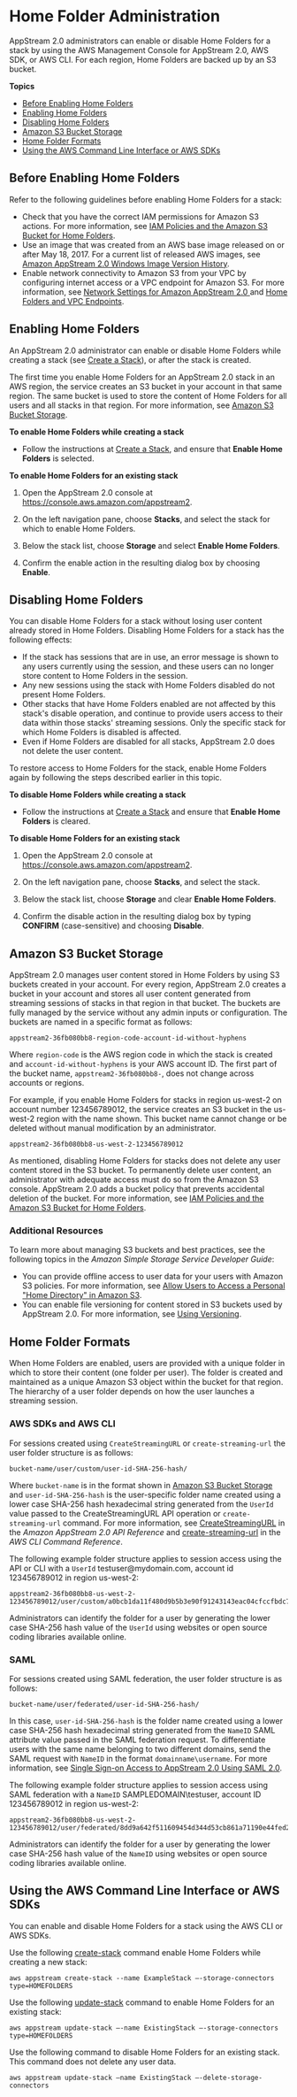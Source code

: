 # Home Folder Administration<a name="home-folders-admin"></a>

AppStream 2\.0 administrators can enable or disable Home Folders for a stack by using the AWS Management Console for AppStream 2\.0, AWS SDK, or AWS CLI\. For each region, Home Folders are backed up by an S3 bucket\.

**Topics**
+ [Before Enabling Home Folders](#home-folders-guidelines)
+ [Enabling Home Folders](#home-folders-admin-enabling)
+ [Disabling Home Folders](#home-folders-admin-disabling)
+ [Amazon S3 Bucket Storage](#home-folders-s3)
+ [Home Folder Formats](#home-folders-admin-folders)
+ [Using the AWS Command Line Interface or AWS SDKs](#home-folders-admin-cli)

## Before Enabling Home Folders<a name="home-folders-guidelines"></a>

Refer to the following guidelines before enabling Home Folders for a stack:
+ Check that you have the correct IAM permissions for Amazon S3 actions\. For more information, see [IAM Policies and the Amazon S3 Bucket for Home Folders](controlling-access.md#s3-iam-policy)\.
+ Use an image that was created from an AWS base image released on or after May 18, 2017\. For a current list of released AWS images, see [Amazon AppStream 2\.0 Windows Image Version History](base-image-version-history.md)\.
+ Enable network connectivity to Amazon S3 from your VPC by configuring internet access or a VPC endpoint for Amazon S3\. For more information, see [Network Settings for Amazon AppStream 2\.0 ](managing-network.md) and [Home Folders and VPC Endpoints](managing-network.md#managing-network-vpce-iam-policy)\.

## Enabling Home Folders<a name="home-folders-admin-enabling"></a>

An AppStream 2\.0 administrator can enable or disable Home Folders while creating a stack \(see [Create a Stack](set-up-stacks-fleets.md#set-up-stacks-fleets-install)\), or after the stack is created\.

The first time you enable Home Folders for an AppStream 2\.0 stack in an AWS region, the service creates an S3 bucket in your account in that same region\. The same bucket is used to store the content of Home Folders for all users and all stacks in that region\. For more information, see [Amazon S3 Bucket Storage](#home-folders-s3)\.

**To enable Home Folders while creating a stack**
+ Follow the instructions at [Create a Stack](set-up-stacks-fleets.md#set-up-stacks-fleets-install), and ensure that **Enable Home Folders** is selected\.

**To enable Home Folders for an existing stack**

1. Open the AppStream 2\.0 console at [https://console\.aws\.amazon\.com/appstream2](https://console.aws.amazon.com/appstream2)\.

1. On the left navigation pane, choose **Stacks**, and select the stack for which to enable Home Folders\.

1. Below the stack list, choose **Storage** and select **Enable Home Folders**\.

1. Confirm the enable action in the resulting dialog box by choosing **Enable**\.

## Disabling Home Folders<a name="home-folders-admin-disabling"></a>

You can disable Home Folders for a stack without losing user content already stored in Home Folders\. Disabling Home Folders for a stack has the following effects:
+ If the stack has sessions that are in use, an error message is shown to any users currently using the session, and these users can no longer store content to Home Folders in the session\. 
+ Any new sessions using the stack with Home Folders disabled do not present Home Folders\. 
+ Other stacks that have Home Folders enabled are not affected by this stack's disable operation, and continue to provide users access to their data within those stacks' streaming sessions\. Only the specific stack for which Home Folders is disabled is affected\.
+ Even if Home Folders are disabled for all stacks, AppStream 2\.0 does not delete the user content\.

To restore access to Home Folders for the stack, enable Home Folders again by following the steps described earlier in this topic\. 

**To disable Home Folders while creating a stack**
+ Follow the instructions at [Create a Stack](set-up-stacks-fleets.md#set-up-stacks-fleets-install) and ensure that **Enable Home Folders** is cleared\.

**To disable Home Folders for an existing stack**

1. Open the AppStream 2\.0 console at [https://console\.aws\.amazon\.com/appstream2](https://console.aws.amazon.com/appstream2)\.

1. On the left navigation pane, choose **Stacks**, and select the stack\.

1. Below the stack list, choose **Storage** and clear **Enable Home Folders**\.

1. Confirm the disable action in the resulting dialog box by typing **CONFIRM** \(case\-sensitive\) and choosing **Disable**\.

## Amazon S3 Bucket Storage<a name="home-folders-s3"></a>

AppStream 2\.0 manages user content stored in Home Folders by using S3 buckets created in your account\. For every region, AppStream 2\.0 creates a bucket in your account and stores all user content generated from streaming sessions of stacks in that region in that bucket\. The buckets are fully managed by the service without any admin inputs or configuration\. The buckets are named in a specific format as follows: 

```
appstream2-36fb080bb8-region-code-account-id-without-hyphens
```

Where `region-code` is the AWS region code in which the stack is created and `account-id-without-hyphens` is your AWS account ID\. The first part of the bucket name, `appstream2-36fb080bb8-`, does not change across accounts or regions\. 

For example, if you enable Home Folders for stacks in region us\-west\-2 on account number 123456789012, the service creates an S3 bucket in the us\-west\-2 region with the name shown\. This bucket name cannot change or be deleted without manual modification by an administrator\.

```
appstream2-36fb080bb8-us-west-2-123456789012
```

As mentioned, disabling Home Folders for stacks does not delete any user content stored in the S3 bucket\. To permanently delete user content, an administrator with adequate access must do so from the Amazon S3 console\. AppStream 2\.0 adds a bucket policy that prevents accidental deletion of the bucket\. For more information, see [IAM Policies and the Amazon S3 Bucket for Home Folders](controlling-access.md#s3-iam-policy)\. 

### Additional Resources<a name="home-folders-admin-additional"></a>

To learn more about managing S3 buckets and best practices, see the following topics in the *Amazon Simple Storage Service Developer Guide*: 
+ You can provide offline access to user data for your users with Amazon S3 policies\. For more information, see [Allow Users to Access a Personal "Home Directory" in Amazon S3](http://docs.aws.amazon.com/IAM/latest/UserGuide/access_policies_examples.html#iam-policy-example-s3-home-directory)\.
+ You can enable file versioning for content stored in S3 buckets used by AppStream 2\.0\. For more information, see [Using Versioning](http://docs.aws.amazon.com/AmazonS3/latest/dev/Versioning.html)\.

## Home Folder Formats<a name="home-folders-admin-folders"></a>

When Home Folders are enabled, users are provided with a unique folder in which to store their content \(one folder per user\)\. The folder is created and maintained as a unique Amazon S3 object within the bucket for that region\. The hierarchy of a user folder depends on how the user launches a streaming session\.

### AWS SDKs and AWS CLI<a name="home-folders-admin-folders-aws"></a>

For sessions created using `CreateStreamingURL` or `create-streaming-url` the user folder structure is as follows:

```
bucket-name/user/custom/user-id-SHA-256-hash/
```

Where `bucket-name` is in the format shown in [Amazon S3 Bucket Storage](#home-folders-s3) and `user-id-SHA-256-hash` is the user\-specific folder name created using a lower case SHA\-256 hash hexadecimal string generated from the `UserId` value passed to the CreateStreamingURL API operation or `create-streaming-url` command\. For more information, see [CreateStreamingURL](http://docs.aws.amazon.com/appstream2/latest/APIReference/API_CreateStreamingURL.html) in the *Amazon AppStream 2\.0 API Reference* and [create\-streaming\-url](http://docs.aws.amazon.com/cli/latest/reference/appstream/create-streaming-url.html) in the *AWS CLI Command Reference*\.

The following example folder structure applies to session access using the API or CLI with a `UserId` testuser@mydomain\.com, account id 123456789012 in region us\-west\-2:

```
appstream2-36fb080bb8-us-west-2-123456789012/user/custom/a0bcb1da11f480d9b5b3e90f91243143eac04cfccfbdc777e740fab628a1cd13/
```

Administrators can identify the folder for a user by generating the lower case SHA\-256 hash value of the `UserId` using websites or open source coding libraries available online\.

### SAML<a name="home-folders-admin-folders-saml"></a>

For sessions created using SAML federation, the user folder structure is as follows:

```
bucket-name/user/federated/user-id-SHA-256-hash/
```

In this case, `user-id-SHA-256-hash` is the folder name created using a lower case SHA\-256 hash hexadecimal string generated from the `NameID` SAML attribute value passed in the SAML federation request\. To differentiate users with the same name belonging to two different domains, send the SAML request with `NameID` in the format `domainname\username`\. For more information, see [Single Sign\-on Access to AppStream 2\.0 Using SAML 2\.0](external-identity-providers.md)\.

The following example folder structure applies to session access using SAML federation with a `NameID` SAMPLEDOMAIN\\testuser, account ID 123456789012 in region us\-west\-2:

```
appstream2-36fb080bb8-us-west-2-123456789012/user/federated/8dd9a642f511609454d344d53cb861a71190e44fed2b8af9fde0c507012a9901
```

Administrators can identify the folder for a user by generating the lower case SHA\-256 hash value of the `NameID` using websites or open source coding libraries available online\.

## Using the AWS Command Line Interface or AWS SDKs<a name="home-folders-admin-cli"></a>

You can enable and disable Home Folders for a stack using the AWS CLI or AWS SDKs\.

Use the following [create\-stack](http://docs.aws.amazon.com/cli/latest/reference/appstream/create-stack.html) command enable Home Folders while creating a new stack:

```
aws appstream create-stack --name ExampleStack –-storage-connectors type=HOMEFOLDERS
```

Use the following [update\-stack](http://docs.aws.amazon.com/cli/latest/reference/appstream/update-stack.html) command to enable Home Folders for an existing stack:

```
aws appstream update-stack –-name ExistingStack –-storage-connectors type=HOMEFOLDERS
```

Use the following command to disable Home Folders for an existing stack\. This command does not delete any user data\.

```
aws appstream update-stack –name ExistingStack –-delete-storage-connectors
```